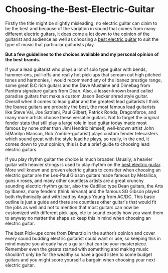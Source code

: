 # Choosing-the-Best-Electric-Guitar
<p><span style="font-weight: 400;">Firstly the title might be slightly misleading, no electric guitar can claim to be the best and because of the variation in sound that comes from many different electric guitars, it does come a lot down to the opinion of the guitarist and audience as well as choosing a </span><a href="https://best-of-acoustic-guitar.blogspot.com/2020/01/sale-30-blue-wood-guitar-with-bonus-case.html"><span style="font-weight: 400;">best electric guitar</span></a><span style="font-weight: 400;"> to suit the type of music that particular guitarists play.</span></p>
<p><strong>But a few guidelines to the choices available and my personal opinion of the best brands.</strong></p>
<p><span style="font-weight: 400;">If your a lead guitarist who plays a lot of solo type guitar with bends, hammer-ons, pull-offs and really hot pick-ups that scream out high pitched tones and harmonies, I would recommend any of the Ibanez prestige range, some great B.C rich guitars and the Dave Mustaine and Dimebag from Pantera signature guitars from Dean. Also, a lesser-known brand called paradise guitars that make a custom Jason Becker shred style guitar. Overall when it comes to lead guitar and the greatest lead guitarists I think the Ibanez guitars are probably the best, the most famous lead guitarists like Steve Vai, Joe Satriani, Paul Gilbert, Patrick Ronda, Dragonforce, and many more artists choose these versatile guitars. Not to forget the original fender stats that still play a large role in lead guitar today made most famous by none other than Jimi Hendrix himself, well-known artist John 5(Marilyn Manson, Rob Zombie-guitarist) plays custom fender telecasters which sound great with the style lead he plays, so really, in the end, it comes down to your opinion, this is but a brief guide to choosing lead electric guitars.</span></p>
<p><span style="font-weight: 400;">If you play rhythm guitar the choice is much broader. Usually, a heavier guitar with heavier strings is used to play rhythm on the&nbsp;</span><a href="https://best-of-acoustic-guitar.blogspot.com/"><span style="font-weight: 400;">best electric guitar</span></a><span style="font-weight: 400;">. More well known and proven electric guitars to consider when choosing an electric guitar are the Les-Paul Gibson guitars made famous by Metallica, guns n roses, and many other countless artists are a great crunchy sounding electric rhythm guitar, also the Cadillac type Dean guitars, the Arts by Ibanez, many fenders (think nirvana) and the famous SG Gibson played both rhythmically and with lead by Angus Young from AC/DC, This basic outline is just a guide and there are countless other guitar's that would fit the jobs as well and not to mention that most guitars can now be customized with different pick-ups, etc to sound exactly how you want them to anyway no matter the shape so keep this in mind when choosing an electric guitar.</span></p>
<p><span style="font-weight: 400;">The best Pick-ups come from Dimarzio in the author&rsquo;s opinion and cover every sound budding electric guitarist could want or use, so keeping this in mind maybe you already have a guitar that can be your masterpiece. Remember even the greats started with something and making music shouldn't only be for the wealthy so have a good listen to some budget guitars and you might score yourself a bargain when choosing your next electric guitar.</span></p>
